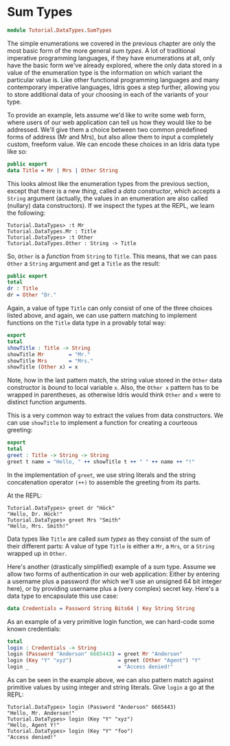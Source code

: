 # Sum Types

```idris
module Tutorial.DataTypes.SumTypes 
```

The simple enumerations we covered in the previous chapter are only the most basic form of the more general *sum types*. A lot of traditional imperative programming languages, if they have enumerations at all, only have the basic form we've already explored, where the only data stored in a value of the enumeration type is the information on which variant the particular value is. Like other functional programming languages and many contemporary imperative languages, Idris goes a step further, allowing you to store additional data of your choosing in each of the variants of your type.

To provide an example, lets assume we'd like to write some web form, where users of our web application can tell us how they would like to be addressed. We'll give them a choice between two common predefined forms of address (Mr and Mrs), but also allow them to input a completely custom, freeform value. We can encode these choices in an Idris data type like so:

```idris
public export
data Title = Mr | Mrs | Other String
```

This looks almost like the enumeration types from the previous section, except that there is a new *thing*, called a *data constructor*, which accepts a `String` argument (actually, the values in an enumeration are also called (nullary) data constructors). If we inspect the types at the REPL, we learn the following:

```repl
Tutorial.DataTypes> :t Mr
Tutorial.DataTypes.Mr : Title
Tutorial.DataTypes> :t Other
Tutorial.DataTypes.Other : String -> Title
```

So, `Other` is a *function* from `String` to `Title`. This means, that we can pass `Other` a `String` argument and get a `Title` as the result:

```idris
public export
total
dr : Title
dr = Other "Dr."
```

Again, a value of type `Title` can only consist of one of the three choices listed above, and again, we can use pattern matching to implement functions on the `Title` data type in a provably total way:

```idris
export
total
showTitle : Title -> String
showTitle Mr        = "Mr."
showTitle Mrs       = "Mrs."
showTitle (Other x) = x
```

Note, how in the last pattern match, the string value stored in the `Other` data constructor is *bound* to local variable `x`. Also, the `Other x` pattern has to be wrapped in parentheses, as otherwise Idris would think `Other` and `x` were to distinct function arguments.

This is a very common way to extract the values from data constructors. We can use `showTitle` to implement a function for creating a courteous greeting:

```idris
export
total
greet : Title -> String -> String
greet t name = "Hello, " ++ showTitle t ++ " " ++ name ++ "!"
```

In the implementation of `greet`, we use string literals and the string concatenation operator `(++)` to assemble the greeting from its parts.

At the REPL:

```repl
Tutorial.DataTypes> greet dr "Höck"
"Hello, Dr. Höck!"
Tutorial.DataTypes> greet Mrs "Smith"
"Hello, Mrs. Smith!"
```

Data types like `Title` are called *sum types* as they consist of the sum of their different parts: A value of type `Title` is either a `Mr`, a `Mrs`, or a `String` wrapped up in `Other`.

Here's another (drastically simplified) example of a sum type. Assume we allow two forms of authentication in our web application: Either by entering a username plus a password (for which we'll use an unsigned 64 bit integer here), or by providing username plus a (very complex) secret key. Here's a data type to encapsulate this use case:

```idris
data Credentials = Password String Bits64 | Key String String
```

As an example of a very primitive login function, we can hard-code some known credentials:

```idris
total
login : Credentials -> String
login (Password "Anderson" 6665443) = greet Mr "Anderson"
login (Key "Y" "xyz")               = greet (Other "Agent") "Y"
login _                             = "Access denied!"
```

As can be seen in the example above, we can also pattern match against primitive values by using integer and string literals. Give `login` a go at the REPL:

```repl
Tutorial.DataTypes> login (Password "Anderson" 6665443)
"Hello, Mr. Anderson!"
Tutorial.DataTypes> login (Key "Y" "xyz")
"Hello, Agent Y!"
Tutorial.DataTypes> login (Key "Y" "foo")
"Access denied!"
```

<!-- vi: filetype=idris2:syntax=markdown
-->
